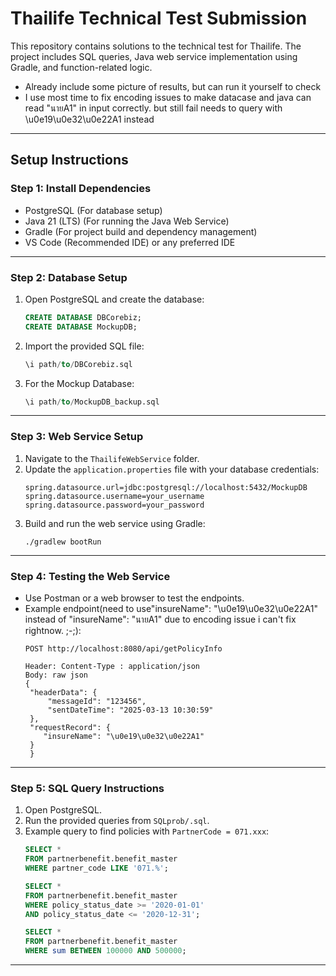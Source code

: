 # Thailife Technical Test Submission

This repository contains solutions to the technical test for Thailife. The project includes SQL queries, Java web service implementation using Gradle, and function-related logic.

- Already include some picture of  results, but can run it yourself to check
- I use most time to fix encoding issues to make datacase and java can read "นายA1" in input correctly. but still fail needs to query with \u0e19\u0e32\u0e22A1 instead
---

## Setup Instructions

### Step 1: Install Dependencies
- PostgreSQL (For database setup)
- Java 21 (LTS) (For running the Java Web Service)
- Gradle (For project build and dependency management)
- VS Code (Recommended IDE) or any preferred IDE

---

### Step 2: Database Setup
1. Open PostgreSQL and create the database:
   ```sql
   CREATE DATABASE DBCorebiz;
   CREATE DATABASE MockupDB;
   ```
2. Import the provided SQL file:
   ```sql
   \i path/to/DBCorebiz.sql
   ```
3. For the Mockup Database:
   ```sql
   \i path/to/MockupDB_backup.sql
   ```

---

### Step 3: Web Service Setup
1. Navigate to the `ThailifeWebService` folder.
2. Update the `application.properties` file with your database credentials:
   ```
   spring.datasource.url=jdbc:postgresql://localhost:5432/MockupDB
   spring.datasource.username=your_username
   spring.datasource.password=your_password
   ```
3. Build and run the web service using Gradle:
   ```
   ./gradlew bootRun
   ```

---

### Step 4: Testing the Web Service
- Use Postman or a web browser to test the endpoints.
- Example endpoint(need to use"insureName": "\u0e19\u0e32\u0e22A1" instead of "insureName": "นายA1" due to encoding issue i can't fix rightnow. ;-;):
  ```
  POST http://localhost:8080/api/getPolicyInfo

  Header: Content-Type : application/json
  Body: raw json
  {
   "headerData": {
       "messageId": "123456",
       "sentDateTime": "2025-03-13 10:30:59"
   },
   "requestRecord": {
      "insureName": "\u0e19\u0e32\u0e22A1"
   }
   }
  ```

---

### Step 5: SQL Query Instructions
1. Open PostgreSQL.
2. Run the provided queries from `SQLprob/.sql`.
3. Example query to find policies with `PartnerCode = 071.xxx`:
   ```sql
   SELECT *
   FROM partnerbenefit.benefit_master
   WHERE partner_code LIKE '071.%';

   SELECT *
   FROM partnerbenefit.benefit_master
   WHERE policy_status_date >= '2020-01-01'
   AND policy_status_date <= '2020-12-31';

   SELECT *
   FROM partnerbenefit.benefit_master
   WHERE sum BETWEEN 100000 AND 500000;
   ```

---


